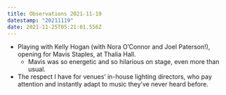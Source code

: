 ```yaml
---
title: Observations 2021-11-19
datestamp: "20211119"
date: 2021-11-25T05:21:01.556Z
---
```

- Playing with Kelly Hogan (with Nora O’Connor and Joel Paterson!), opening for Mavis Staples, at Thalia Hall.
	- Mavis was so energetic and so hilarious on stage, even more than usual.
- The respect I have for venues’ in-house lighting directors, who pay attention and instantly adapt to music they’ve never heard before.